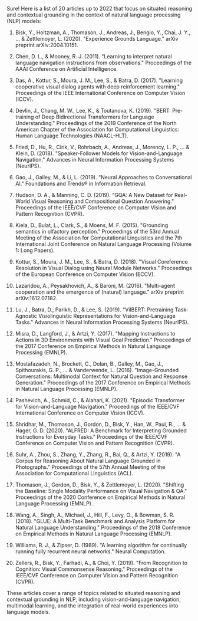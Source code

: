 Sure! Here is a list of 20 articles up to 2022 that focus on situated reasoning and contextual grounding in the context of natural language processing (NLP) models:

1. Bisk, Y., Holtzman, A., Thomason, J., Andreas, J., Bengio, Y., Chai, J. Y., ... & Zettlemoyer, L. (2020). "Experience Grounds Language." arXiv preprint arXiv:2004.10151.

2. Chen, D. L., & Mooney, R. J. (2011). "Learning to interpret natural language navigation instructions from observations." Proceedings of the AAAI Conference on Artificial Intelligence.

3. Das, A., Kottur, S., Moura, J. M., Lee, S., & Batra, D. (2017). "Learning cooperative visual dialog agents with deep reinforcement learning." Proceedings of the IEEE International Conference on Computer Vision (ICCV).

4. Devlin, J., Chang, M. W., Lee, K., & Toutanova, K. (2019). "BERT: Pre-training of Deep Bidirectional Transformers for Language Understanding." Proceedings of the 2019 Conference of the North American Chapter of the Association for Computational Linguistics: Human Language Technologies (NAACL-HLT).

5. Fried, D., Hu, R., Cirik, V., Rohrbach, A., Andreas, J., Morency, L. P., ... & Klein, D. (2018). "Speaker-Follower Models for Vision-and-Language Navigation." Advances in Neural Information Processing Systems (NeurIPS).

6. Gao, J., Galley, M., & Li, L. (2019). "Neural Approaches to Conversational AI." Foundations and Trends® in Information Retrieval.

7. Hudson, D. A., & Manning, C. D. (2019). "GQA: A New Dataset for Real-World Visual Reasoning and Compositional Question Answering." Proceedings of the IEEE/CVF Conference on Computer Vision and Pattern Recognition (CVPR).

8. Kiela, D., Bulat, L., Clark, S., & Moens, M. F. (2015). "Grounding semantics in olfactory perception." Proceedings of the 53rd Annual Meeting of the Association for Computational Linguistics and the 7th International Joint Conference on Natural Language Processing (Volume 1: Long Papers).

9. Kottur, S., Moura, J. M., Lee, S., & Batra, D. (2018). "Visual Coreference Resolution in Visual Dialog using Neural Module Networks." Proceedings of the European Conference on Computer Vision (ECCV).

10. Lazaridou, A., Peysakhovich, A., & Baroni, M. (2016). "Multi-agent cooperation and the emergence of (natural) language." arXiv preprint arXiv:1612.07182.

11. Lu, J., Batra, D., Parikh, D., & Lee, S. (2019). "VilBERT: Pretraining Task-Agnostic Visiolinguistic Representations for Vision-and-Language Tasks." Advances in Neural Information Processing Systems (NeurIPS).

12. Misra, D., Langford, J., & Artzi, Y. (2017). "Mapping Instructions to Actions in 3D Environments with Visual Goal Prediction." Proceedings of the 2017 Conference on Empirical Methods in Natural Language Processing (EMNLP).

13. Mostafazadeh, N., Brockett, C., Dolan, B., Galley, M., Gao, J., Spithourakis, G. P., ... & Vanderwende, L. (2016). "Image-Grounded Conversations: Multimodal Context for Natural Question and Response Generation." Proceedings of the 2017 Conference on Empirical Methods in Natural Language Processing (EMNLP).

14. Pashevich, A., Schmid, C., & Alahari, K. (2021). "Episodic Transformer for Vision-and-Language Navigation." Proceedings of the IEEE/CVF International Conference on Computer Vision (ICCV).

15. Shridhar, M., Thomason, J., Gordon, D., Bisk, Y., Han, W., Paul, R., ... & Hager, G. D. (2020). "ALFRED: A Benchmark for Interpreting Grounded Instructions for Everyday Tasks." Proceedings of the IEEE/CVF Conference on Computer Vision and Pattern Recognition (CVPR).

16. Suhr, A., Zhou, S., Zhang, Y., Zhang, R., Bai, Q., & Artzi, Y. (2019). "A Corpus for Reasoning About Natural Language Grounded in Photographs." Proceedings of the 57th Annual Meeting of the Association for Computational Linguistics (ACL).

17. Thomason, J., Gordon, D., Bisk, Y., & Zettlemoyer, L. (2020). "Shifting the Baseline: Single Modality Performance on Visual Navigation & QA." Proceedings of the 2020 Conference on Empirical Methods in Natural Language Processing (EMNLP).

18. Wang, A., Singh, A., Michael, J., Hill, F., Levy, O., & Bowman, S. R. (2018). "GLUE: A Multi-Task Benchmark and Analysis Platform for Natural Language Understanding." Proceedings of the 2018 Conference on Empirical Methods in Natural Language Processing (EMNLP).

19. Williams, R. J., & Zipser, D. (1989). "A learning algorithm for continually running fully recurrent neural networks." Neural Computation.

20. Zellers, R., Bisk, Y., Farhadi, A., & Choi, Y. (2019). "From Recognition to Cognition: Visual Commonsense Reasoning." Proceedings of the IEEE/CVF Conference on Computer Vision and Pattern Recognition (CVPR).

These articles cover a range of topics related to situated reasoning and contextual grounding in NLP, including vision-and-language navigation, multimodal learning, and the integration of real-world experiences into language models.